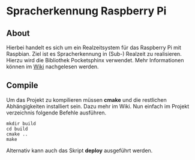 # Spracherkennung Raspberry Pi

## About
Hierbei handelt es sich um ein Realzeitsystem für das Raspberry Pi mit Raspbian. Ziel ist es Spracherkennung in (Sub-) Realzeit zu realisieren. Hierzu wird die Bibliothek Pocketsphinx verwendet. Mehr Informationen können im [Wiki](https://github.com/RealzeitsystemeSS14/SpeechRecognition/wiki) nachgelesen werden.

## Compile
Um das Projekt zu kompilieren müssen __cmake__ und die restlichen Abhängigkeiten installiert sein. Dazu mehr im Wiki. Nun einfach im Projekt verzeichnis folgende Befehle ausführen.

```
mkdir build
cd build
cmake ..
make
```

Alternativ kann auch das Skript __deploy__ ausgeführt werden.
